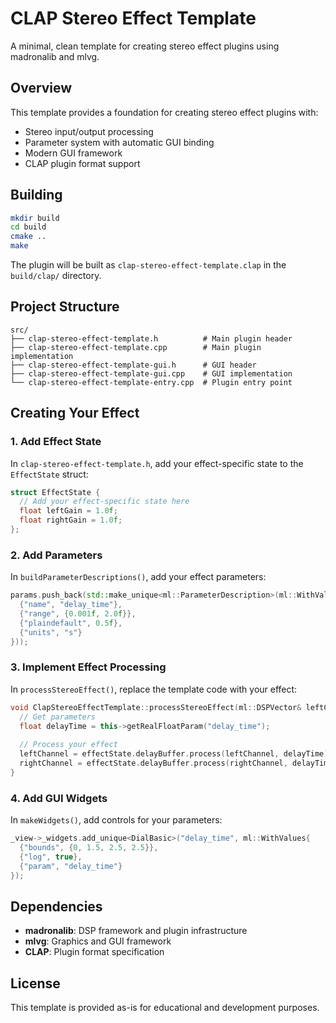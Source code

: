 # CLAP Stereo Effect Template

A minimal, clean template for creating stereo effect plugins using madronalib and mlvg.

## Overview

This template provides a foundation for creating stereo effect plugins with:
- Stereo input/output processing
- Parameter system with automatic GUI binding
- Modern GUI framework
- CLAP plugin format support

## Building

```bash
mkdir build
cd build
cmake ..
make
```

The plugin will be built as `clap-stereo-effect-template.clap` in the `build/clap/` directory.

## Project Structure

```
src/
├── clap-stereo-effect-template.h          # Main plugin header
├── clap-stereo-effect-template.cpp        # Main plugin implementation
├── clap-stereo-effect-template-gui.h      # GUI header
├── clap-stereo-effect-template-gui.cpp    # GUI implementation
└── clap-stereo-effect-template-entry.cpp  # Plugin entry point
```

## Creating Your Effect

### 1. Add Effect State
In `clap-stereo-effect-template.h`, add your effect-specific state to the `EffectState` struct:

```cpp
struct EffectState {
  // Add your effect-specific state here
  float leftGain = 1.0f;
  float rightGain = 1.0f;
};
```

### 2. Add Parameters
In `buildParameterDescriptions()`, add your effect parameters:

```cpp
params.push_back(std::make_unique<ml::ParameterDescription>(ml::WithValues{
  {"name", "delay_time"},
  {"range", {0.001f, 2.0f}},
  {"plaindefault", 0.5f},
  {"units", "s"}
}));
```

### 3. Implement Effect Processing
In `processStereoEffect()`, replace the template code with your effect:

```cpp
void ClapStereoEffectTemplate::processStereoEffect(ml::DSPVector& leftChannel, ml::DSPVector& rightChannel) {
  // Get parameters
  float delayTime = this->getRealFloatParam("delay_time");
  
  // Process your effect
  leftChannel = effectState.delayBuffer.process(leftChannel, delayTime);
  rightChannel = effectState.delayBuffer.process(rightChannel, delayTime);
}
```

### 4. Add GUI Widgets
In `makeWidgets()`, add controls for your parameters:

```cpp
_view->_widgets.add_unique<DialBasic>("delay_time", ml::WithValues{
  {"bounds", {0, 1.5, 2.5, 2.5}},
  {"log", true},
  {"param", "delay_time"}
});
```

## Dependencies

- **madronalib**: DSP framework and plugin infrastructure
- **mlvg**: Graphics and GUI framework
- **CLAP**: Plugin format specification

## License

This template is provided as-is for educational and development purposes.
